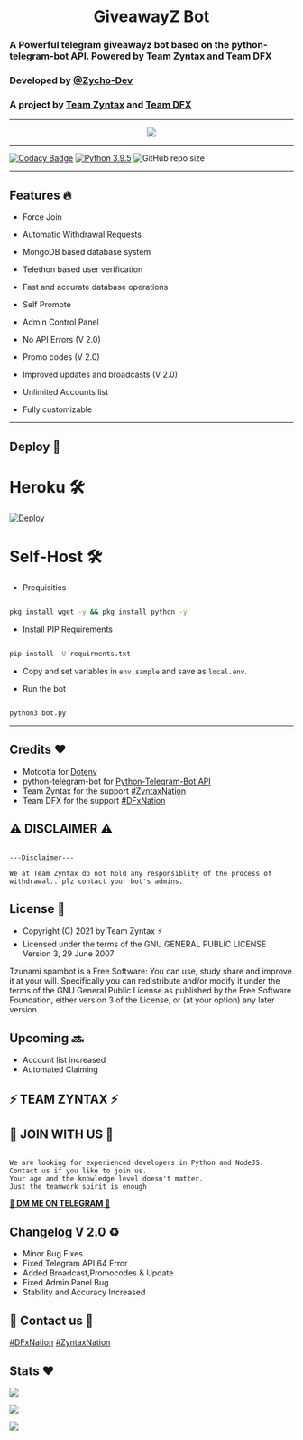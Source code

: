 <h1 align="center">GiveawayZ Bot</h1>

### A Powerful telegram giveawayz bot based on the python-telegram-bot API. Powered by Team Zyntax and Team DFX
### Developed by [@Zycho-Dev](https://t.me/Zycho_66)
### A project by [Team Zyntax](https://t.me/Zyntax_chat_zone) and [Team DFX](http://t.me/logogiveaways_discussion)

<hr>

<p align="center">
  <img src="https://telegra.ph/file/21107ce33c456b36b0e1c.png" href="http://t.me/Zyntax_chat_zone">
</p>

<hr>

[![Codacy Badge](https://api.codacy.com/project/badge/Grade/f7c51539e67b483bb8d7749acca51d3a)](https://app.codacy.com/gh/Zycho-Dev-66/GiveawayZ?utm_source=github.com&utm_medium=referral&utm_content=Zycho-Dev-66/GiveawayZ&utm_campaign=Badge_Grade_Settings)
[![Python 3.9.5](https://img.shields.io/badge/Python-blue.svg)](https://www.gnu.org/software/python/)
![GitHub repo size](https://img.shields.io/github/repo-size/Zycho-Dev-66/GiveawayZ)

<hr>

## Features 🔥
  
- Force Join
  
- Automatic Withdrawal Requests
  
- MongoDB based database system
  
- Telethon based user verification
  
- Fast and accurate database operations
  
- Self Promote
  
- Admin Control Panel

- No API Errors (V 2.0)

- Promo codes (V 2.0)

- Improved updates and broadcasts (V 2.0)

- Unlimited Accounts list

- Fully customizable

<hr>

## Deploy 🚀

# Heroku 🛠

[![Deploy](https://www.herokucdn.com/deploy/button.svg)](https://heroku.com/deploy?template=https://github.com/Zycho-Dev-66/GiveawayZ)

# Self-Host 🛠

- Prequisities

```sh

pkg install wget -y && pkg install python -y

```

- Install PIP Requirements

```sh

pip install -U requirments.txt

```

- Copy and set variables in ```env.sample``` and save as ```local.env```.

- Run the bot

```sh

python3 bot.py

```

<hr>

## Credits ❤

- Motdotla for [Dotenv](https://github.com/motdotla/dotenv)
- python-telegram-bot for [Python-Telegram-Bot API](https://github.com/python-telegram-bot)
- Team Zyntax for the support [#ZyntaxNation](http://t.me/Zyntax_chat_zone)
- Team DFX for the support [#DFxNation](http://t.me/logogiveaways_discussion)

## ⚠ DISCLAIMER ⚠

```

---Disclaimer---

We at Team Zyntax do not hold any responsiblity of the process of withdrawal.. plz contact your bot's admins.

```

## License 🗽

- Copyright (C) 2021 by Team Zyntax ⚡
- Licensed under the terms of the GNU GENERAL PUBLIC LICENSE Version 3, 29 June 2007

Tzunami spambot is a Free Software: You can use, study share and improve it at your will. Specifically you can redistribute and/or modify it under the terms of the GNU General Public License as published by the Free Software Foundation, either version 3 of the License, or (at your option) any later version.

## Upcoming 🔜

- Account list increased
- Automated Claiming

## ⚡ TEAM ZYNTAX ⚡


## 🍻 JOIN WITH US 🍻

```

We are looking for experienced developers in Python and NodeJS. 
Contact us if you like to join us. 
Your age and the knowledge level doesn't matter. 
Just the teamwork spirit is enough

```

[**🍻 DM ME ON TELEGRAM 🍻**](http://t.me/Zycho_66)

## Changelog V 2.0 ♻

- Minor Bug Fixes
- Fixed Telegram API 64 Error
- Added Broadcast,Promocodes & Update
- Fixed Admin Panel Bug
- Stability and Accuracy Increased

## 🍻 Contact us 🍻

[#DFxNation](http://t.me/logogiveaways_discussion)
[#ZyntaxNation](http://t.me/Zyntax_chat_zone)

## Stats ❤

<p align="left"><a href="https://github.com/Zycho-Dev-66/Tzunami/network/members"><img src="https://img.shields.io/github/forks/Zycho-Dev-66/GiveawayZ?label=Forks&logoColor=pink&style=social"></a>
<p align="left"><a href="https://github.com/Zycho-Dev-66/GiveawayZ/stargazers"><img src="https://img.shields.io/github/stars/Zycho-Dev-66/Tzunami?logoColor=red&style=social"></a>
<p align="left"><a href="https://github.com/Zycho-Dev-66/GiveawayZ"><img src="https://img.shields.io/github/last-commit/Zycho-Dev-66/Tzunami?style=plastic"></a>
